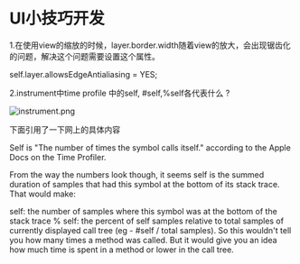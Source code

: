 # UI小技巧开发

1.在使用view的缩放的时候，layer.border.width随着view的放大，会出现锯齿化的问题，解决这个问题需要设置这个属性。

self.layer.allowsEdgeAntialiasing = YES;

2.instrument中time profile 中的self, #self,%self各代表什么 ?

![instrument.png](http://ww3.sinaimg.cn/small/937882b5gw1f5bufg4y6ej20cc0853zu.jpg)

下面引用了一下网上的具体内容

Self is "The number of times the symbol calls itself." according to the Apple Docs on the Time Profiler.

From the way the numbers look though, it seems self is the summed duration of samples that had this symbol at the bottom of its stack trace. That would make:

self: the number of samples where this symbol was at the bottom of the stack trace
% self: the percent of self samples relative to total samples of currently displayed call tree
(eg - #self / total samples).
So this wouldn't tell you how many times a method was called. But it would give you an idea how much time is spent in a method or lower in the call tree.

